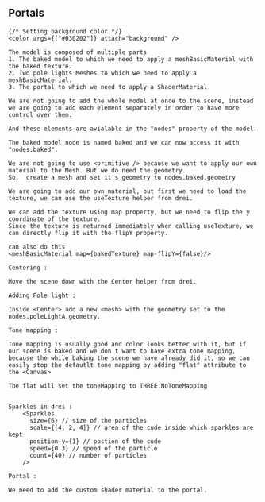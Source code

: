 ## Portals

    {/* Setting background color */}
    <color args={["#030202"]} attach="background" />

    The model is composed of multiple parts
    1. The baked model to which we need to apply a meshBasicMaterial with the baked texture.
    2. Two pole lights Meshes to which we need to apply a meshBasicMaterial.
    3. The portal to which we need to apply a ShaderMaterial.

    We are not going to add the whole model at once to the scene, instead we are going to add each element separately in order to have more control over them.

    And these elements are avialable in the "nodes" property of the model.

    The baked model node is named baked and we can now access it with "nodes.baked".

    We are not going to use <primitive /> because we want to apply our own material to the Mesh. But we do need the geometry.
    So,  create a mesh and set it's geometry to nodes.baked.geometry

    We are going to add our own material, but first we need to load the texture, we can use the useTexture helper from drei.

    We can add the texture using map property, but we need to flip the y coordinate of the texture.
    Since the texture is returned immediately when calling useTexture, we can directly flip it with the flipY property.

    can also do this
    <meshBasicMaterial map={bakedTexture} map-flipY={false}/>

    Centering :

    Move the scene down with the Center helper from drei.

    Adding Pole light :

    Inside <Center> add a new <mesh> with the geometry set to the nodes.poleLightA.geometry.

    Tone mapping :

    Tone mapping is usually good and color looks better with it, but if our scene is baked and we don't want to have extra tone mapping, because the while baking the scene we have already did it, so we can easily stop the defautlt tone mapping by adding "flat" attribute to the <Canvas>

    The flat will set the toneMapping to THREE.NoToneMapping


    Sparkles in drei :
        <Sparkles
          size={6} // size of the particles
          scale={[4, 2, 4]} // area of the cude inside which sparkles are kept
          position-y={1} // postion of the cude
          speed={0.3} // speed of the particle
          count={40} // number of particles
        />

    Portal :

    We need to add the custom shader material to the portal.
